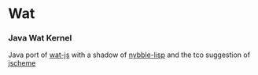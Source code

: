 # Wat

### Java Wat Kernel

Java port of [wat-js](https://github.com/GiacomoCau/wat-js)
with a shadow of [nybble-lisp](https://github.com/nybble-lisp/nybble-lisp)
and the tco suggestion of [jscheme](https://github.com/chidiwilliams/jscheme)
